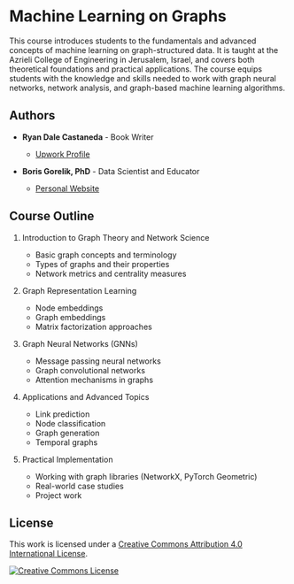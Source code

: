 # Machine Learning on Graphs

This course introduces students to the fundamentals and advanced concepts of machine learning on graph-structured data. It is taught at the Azrieli College of Engineering in Jerusalem, Israel, and covers both theoretical foundations and practical applications. The course equips students with the knowledge and skills needed to work with graph neural networks, network analysis, and graph-based machine learning algorithms.

## Authors

- **Ryan Dale Castaneda** - Book Writer
  - [Upwork Profile](https://www.upwork.com/freelancers/ryandale)

- **Boris Gorelik, PhD** - Data Scientist and Educator
  - [Personal Website](https://gorelik.net)

## Course Outline

1. Introduction to Graph Theory and Network Science
   - Basic graph concepts and terminology
   - Types of graphs and their properties
   - Network metrics and centrality measures

2. Graph Representation Learning
   - Node embeddings
   - Graph embeddings
   - Matrix factorization approaches

3. Graph Neural Networks (GNNs)
   - Message passing neural networks
   - Graph convolutional networks
   - Attention mechanisms in graphs

4. Applications and Advanced Topics
   - Link prediction
   - Node classification
   - Graph generation
   - Temporal graphs

5. Practical Implementation
   - Working with graph libraries (NetworkX, PyTorch Geometric)
   - Real-world case studies
   - Project work

## License

This work is licensed under a [Creative Commons Attribution 4.0 International License](LICENSE).

[![Creative Commons License](https://i.creativecommons.org/l/by/4.0/88x31.png)](http://creativecommons.org/licenses/by/4.0/)
